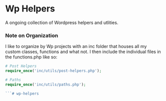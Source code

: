 # Wp Helpers
A ongoing collection of Wordpress helpers and utlities.

### Note on Organization
I like to organize by Wp projects with an inc folder that houses all my custom classes, functions and what not.
I then include the individual files in the functions.php like so:

```php
# Post Helpers
require_once('inc/utils/post-helpers.php');

# Paths
require_once('inc/utils/paths.php');

```# wp-helpers
